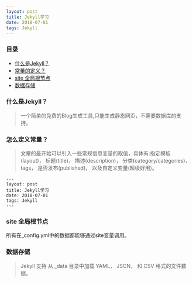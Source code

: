 ```yaml
---
layout: post
title: Jekyll学习
date: 2018-07-01
tags: Jekyll
---
```



### 目录

* [什么是Jekyll？](#What-is-Jekyll)
* [常量的定义？](#YAML-Front-Matter)
* [site 全局根节点](#site)
* [数据存储](#Store-data)

### <a name="What-is-Jekyl"></a>什么是Jekyll？

> 一个简单的免费的Blog生成工具,只能生成静态网页，不需要数据库的支持。

### <a name="YAML-Front-Matter"></a>怎么定义常量？

> 文章的最开始可以引入一些常规信息变量的取值，具体有:指定模板(layout)， 标题(title)， 描述(description)， 分类(category/categories)， tags， 是否发布(published)， 以及自定义变量(超级好用)。

```section
---
layout: post
title: Jekyll学习
date: 2018-07-01
tags: Jekyll
---
```

### <a name="site"></a>site 全局根节点

所有在_config.yml中的数据都能够通过site变量调用。

### <a name="Store-data"></a>数据存储

> Jekyll 支持 从 _data 目录中加载 YAML， JSON， 和 CSV 格式的文件数据。

